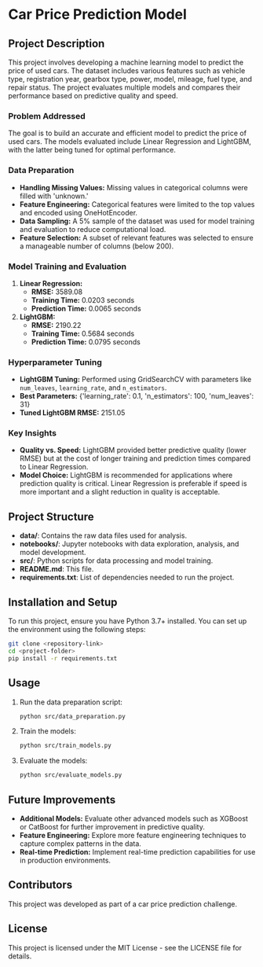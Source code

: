 
# Car Price Prediction Model

## Project Description
This project involves developing a machine learning model to predict the price of used cars. The dataset includes various features such as vehicle type, registration year, gearbox type, power, model, mileage, fuel type, and repair status. The project evaluates multiple models and compares their performance based on predictive quality and speed.

### Problem Addressed
The goal is to build an accurate and efficient model to predict the price of used cars. The models evaluated include Linear Regression and LightGBM, with the latter being tuned for optimal performance.

### Data Preparation
- **Handling Missing Values:** Missing values in categorical columns were filled with 'unknown.'
- **Feature Engineering:** Categorical features were limited to the top values and encoded using OneHotEncoder.
- **Data Sampling:** A 5% sample of the dataset was used for model training and evaluation to reduce computational load.
- **Feature Selection:** A subset of relevant features was selected to ensure a manageable number of columns (below 200).

### Model Training and Evaluation
1. **Linear Regression:**
    - **RMSE:** 3589.08
    - **Training Time:** 0.0203 seconds
    - **Prediction Time:** 0.0065 seconds
2. **LightGBM:**
    - **RMSE:** 2190.22
    - **Training Time:** 0.5684 seconds
    - **Prediction Time:** 0.0795 seconds

### Hyperparameter Tuning
- **LightGBM Tuning:** Performed using GridSearchCV with parameters like `num_leaves`, `learning_rate`, and `n_estimators`.
- **Best Parameters:** {'learning_rate': 0.1, 'n_estimators': 100, 'num_leaves': 31}
- **Tuned LightGBM RMSE:** 2151.05

### Key Insights
- **Quality vs. Speed:** LightGBM provided better predictive quality (lower RMSE) but at the cost of longer training and prediction times compared to Linear Regression.
- **Model Choice:** LightGBM is recommended for applications where prediction quality is critical. Linear Regression is preferable if speed is more important and a slight reduction in quality is acceptable.

## Project Structure
- **data/**: Contains the raw data files used for analysis.
- **notebooks/**: Jupyter notebooks with data exploration, analysis, and model development.
- **src/**: Python scripts for data processing and model training.
- **README.md**: This file.
- **requirements.txt**: List of dependencies needed to run the project.

## Installation and Setup
To run this project, ensure you have Python 3.7+ installed. You can set up the environment using the following steps:

```bash
git clone <repository-link>
cd <project-folder>
pip install -r requirements.txt
```

## Usage
1. Run the data preparation script:
    ```bash
    python src/data_preparation.py
    ```
2. Train the models:
    ```bash
    python src/train_models.py
    ```
3. Evaluate the models:
    ```bash
    python src/evaluate_models.py
    ```

## Future Improvements
- **Additional Models:** Evaluate other advanced models such as XGBoost or CatBoost for further improvement in predictive quality.
- **Feature Engineering:** Explore more feature engineering techniques to capture complex patterns in the data.
- **Real-time Prediction:** Implement real-time prediction capabilities for use in production environments.

## Contributors
This project was developed as part of a car price prediction challenge.

## License
This project is licensed under the MIT License - see the LICENSE file for details.
